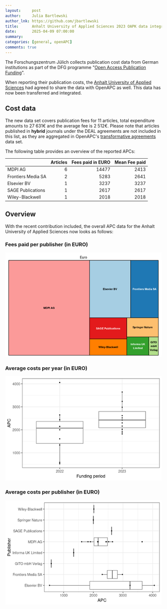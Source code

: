 ```yaml
---
layout:     post
author:     Julia Bartlewski
author_lnk: https://github.com/jbartlewski
title:      Anhalt University of Applied Sciences 2023 OAPK data integrated
date:       2025-04-09 07:00:00
summary:    
categories: [general, openAPC]
comments: true
---
```





The Forschungszentrum Jülich collects publication cost data from German institutions as part of the DFG programme "[Open Access Publication Funding](https://www.fz-juelich.de/en/zb/open-science/open-access/monitoring-dfg-oa-publication-funding)".

When reporting their publication costs, the [Anhalt University of Applied Sciences](https://www.hs-anhalt.de/en/start-page.html) had agreed to share the data with OpenAPC as well. This data has now been transferred and integrated.


## Cost data



The new data set covers publication fees for 11 articles, total expenditure amounts to 27 631€ and the average fee is 2 512€. Please note that articles published in **hybrid** journals under the DEAL agreements are not included in this list, as they are aggregated in OpenAPC's [transformative agreements](https://github.com/OpenAPC/openapc-de/tree/master/data/transformative_agreements) data set.

The following table provides an overview of the reported APCs: 




|                   | Articles| Fees paid in EURO| Mean Fee paid|
|:------------------|--------:|-----------------:|-------------:|
|MDPI AG            |        6|             14477|          2413|
|Frontiers Media SA |        2|              5283|          2641|
|Elsevier BV        |        1|              3237|          3237|
|SAGE Publications  |        1|              2617|          2617|
|Wiley-Blackwell    |        1|              2018|          2018|



## Overview

With the recent contribution included, the overall APC data for the Anhalt University of Applied Sciences now looks as follows:

### Fees paid per publisher (in EURO)

![plot of chunk tree_anhalt_2025_07_02_full](/figure/tree_anhalt_2025_07_02_full-1.png)

###  Average costs per year (in EURO)

![plot of chunk box_anhalt_2025_07_02_year_full](/figure/box_anhalt_2025_07_02_year_full-1.png)

###  Average costs per publisher (in EURO)

![plot of chunk box_anhalt_2025_07_02_publisher_full](/figure/box_anhalt_2025_07_02_publisher_full-1.png)
